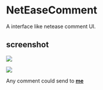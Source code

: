 # NetEaseComment

A interface like netease comment UI.

## screenshot

![](https://raw.githubusercontent.com/Telisa/NetEaseComment/master/app/screenshot/2015-6-10.png)

![](https://raw.githubusercontent.com/Telisa/NetEaseComment/master/app/screenshot/2015-06-11-101842@Telis.png.png)

Any comment could send to **[me](9simpsons@gmail.com)**